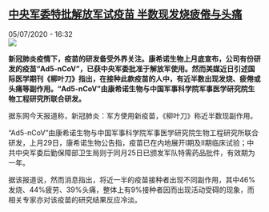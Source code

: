 <!--1593960999000-->
[中央军委特批解放军试疫苗 半数现发烧疲倦与头痛](http://www.rfi.fr//cn/%E4%B8%AD%E5%9B%BD/20200705-%E4%B8%AD%E5%A4%AE%E5%86%9B%E5%A7%94%E7%89%B9%E6%89%B9%E8%A7%A3%E6%94%BE%E5%86%9B%E8%AF%95%E7%96%AB%E8%8B%97-%E5%8D%8A%E6%95%B0%E7%8E%B0%E5%8F%91%E7%83%A7%E7%96%B2%E5%80%A6%E4%B8%8E%E5%A4%B4%E7%97%9B)
------

<div>05/07/2020 - 16:32</div><img src="https://s.rfi.fr/media/display/40b055ce-becc-11ea-b108-005056bf87d6/w:310/p:16x9/xgb.png"><p><strong>新冠肺炎疫情下，疫苗的研发备受外界关注。康希诺生物上月底宣布，公司有份研发的疫苗“Ad5-nCoV”，已获中央军委批准于解放军使用。然而美媒近日引述国际医学期刊《柳叶刀》指出，在接种此款疫苗的人中，有近半数出现发烧、疲倦或头痛等副作用。“Ad5-nCoV”由康希诺生物与中国军事科学院军事医学研究院生物工程研究所联合研发。</strong></p><div class="t-content__body u-clearfix"><div class="m-interstitial"></div><p>据东网今天报道称，新冠肺炎：军方使用新疫苗，《柳叶刀》称近半数现副作用。</p><p>“Ad5-nCoV”由康希诺生物与中国军事科学院军事医学研究院生物工程研究所联合研发，上月29日，康希诺生物公告指，疫苗已在内地展开I期及II期临床试验；中共中央军委后勤保障部卫生局则于同月25日已颁发军队特需药品批件，有效期为一年。</p><p>据该报道说，然而消息指出，将近一半的疫苗接种者出现不同副作用，其中46%发烧、44%疲劳、39%头痛，整体上有9%接种者因而出现活动受碍的现象，而相关专家亦对该疫苗的研究结果反应冷淡。</p><div class="o-self-promo o-self-promo--nl o-self-promo--hidden" data-selfpromo-newsletter></div><div class="o-self-promo o-self-promo--app o-self-promo--hidden" data-selfpromo-app></div></div>
